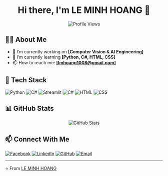<h1 align="center">Hi there, I'm LE MINH HOANG 👋</h1>
<p align="center">
  <img src="https://komarev.com/ghpvc/?username=hoanglee108&label=Profile+Views&color=blue&style=plastic" alt="Profile Views"/>
</p>

## 👨‍💻 About Me

- 🔭 I’m currently working on **[Computer Vision & AI Engineering]**
- 🌱 I’m currently learning **[Python, C#, HTML, CSS]**
- 📫 How to reach me: **[lmhoang1008@gmail.com]**

## 🚀 Tech Stack

![Python](https://img.shields.io/badge/Python-3776AB?style=for-the-badge&logo=python&logoColor=white)
![C#](https://img.shields.io/badge/C%23-239120?style=for-the-badge&logo=csharp&logoColor=white)
![Streamlit](https://img.shields.io/badge/Streamlit-FF4B4B?style=for-the-badge&logo=streamlit&logoColor=white)
![C#](https://img.shields.io/badge/C%23-239120?style=for-the-badge&logo=csharp&logoColor=white)
![HTML](https://img.shields.io/badge/HTML5-E34F26?style=for-the-badge&logo=html5&logoColor=white)
![CSS](https://img.shields.io/badge/CSS3-1572B6?style=for-the-badge&logo=css3&logoColor=white)

## 📊 GitHub Stats

<p align="center">
  <img src="https://github-readme-stats.vercel.app/api?username=hoanglee108&show_icons=true&theme=radical" alt="GitHub Stats" />
</p>

## 📫 Connect With Me

[![Facebook](https://img.shields.io/badge/Facebook-1877F2?style=for-the-badge&logo=facebook&logoColor=white)](https://www.facebook.com/lmhoang1008)
[![LinkedIn](https://img.shields.io/badge/LinkedIn-0077B5?style=for-the-badge&logo=linkedin&logoColor=white)](https://www.linkedin.com/in/lmhoang/)
[![GitHub](https://img.shields.io/badge/GitHub-100000?style=for-the-badge&logo=github&logoColor=white)](https://github.com/hoanglee108)
[![Email](https://img.shields.io/badge/Email-D14836?style=for-the-badge&logo=gmail&logoColor=white)](mailto:lmhoang1008@gmail.com)

---
⭐️ From [LE MINH HOANG]([https://github.com/hoanglee108])
